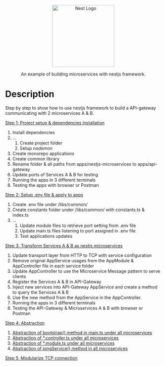 <p align="center">
  <a href="http://nestjs.com/" target="blank"><img src="https://nestjs.com/img/logo-small.svg" width="200" alt="Nest Logo" /></a>
</p>

  <p align="center">An example of building microservices with nestjs framework.</p>

# Description

Step by step to show how to use nestjs framework to build a API-gateway communicating with 2 microservices A & B.

[Step 1: Project setup & dependencies installation](./_README_/step1.md)
1. Install dependencies
2. ...
    1. Create project folder 
    2. Setup nodemon
3. Create monorepo applications
4. Create common library
5. Rename folder & all paths from apps/nestjs-microservices to apps/api-gateway
6. Update ports of Services A & B for testing
7. Running the apps in 3 different terminals
8. Testing the apps with browser or Postman

[Step 2: Setup .env file & apply to apps](./_README_/step2.md)

1. Create .env file under /libs/common/
2. Create constants folder under /libs/common/ with constants.ts & index.ts
3. ...
    1. Update module files to retrieve port setting from .env file 
    2. Update main.ts files listening to port assigned in .env file
    3. Test applications updates 

[Step 3: Transform Services A & B as nestjs microservices](./_README_/step3.md)

1. Update transport layer from HTTP to TCP with service configuration
2. Remove original AppService usages from the AppModule & AppController file in each service folder
3. Update AppController to use the Microservice Message pattern to serve clients
4. Register the Services A & B in API-Gateway
5. Inject new services into API-Gateway AppService and create a method to query the Services A & B
6. Use the new method from the AppService in the AppController.
7. Running the apps in 3 different terminals
8. Testing the API-Gateway & Microservices A & B with browser or Postman

[Step 4: Abstraction](./_README_/step4-1.md)

1. [Abstraction of bootstrap() method in main.ts under all microservices](./_README_/step4-1.md)
2. [Abstraction of *.controller.ts under all microservices](./_README_/step4-2.md)
3. [Abstraction of *.module.ts under all microservices](./_README_/step4-3.md)
4. [Abstraction of pingService() method in all microservices](./_README_/step4-4.md)

[Step 5: Modularize TCP connection](./_README_/step5.md)
